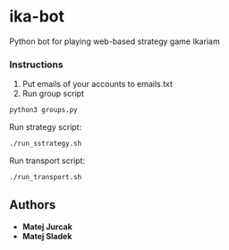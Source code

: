# ika-bot

Python bot for playing web-based strategy game Ikariam

### Instructions

1. Put emails of your accounts to emails.txt
2. Run group script
```python
python3 groups.py
```

Run strategy script:
```bash
./run_sstrategy.sh
```
Run transport script:
```bash
./run_transport.sh
```

## Authors

* **Matej Jurcak**
* **Matej Sladek**
